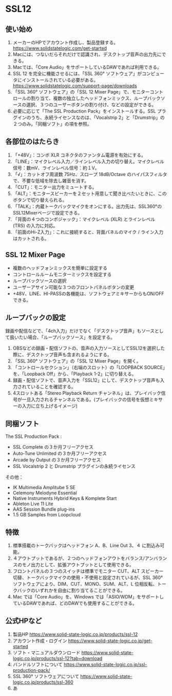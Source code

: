 # SSL12
## 使い始め
1. メーカーのHPでアカウント作成し、製品登録する。  https://www.solidstatelogic.com/get-started  
2. Macには、つないだらそれだけで認識され、デスクトップ音声の出力先にできる。  
3. Macでは、「Core Audio」をサポートしているDAWであれば利用できる。  
4. SSL 12 を完全に機能させるには、「SSL 360° ソフトウェア」がコンピュータにインストールされている必要がある。  https://www.solidstatelogic.com/support-page/downloads  
5. 「SSL 360° ソフトウェア」の「SSL 12 Mixer Page」で、モニターコントロールの割り当て、複数の独立したヘッドフォンミックス、ループバックソースの選択、３つのユーザーボタンの割り付け、などの設定ができる。  
6. 必要に応じて「The SSL Production Pack」をインストールする。SSL プラグインのうち、永続ライセンスなのは、「Vocalstrip 2」と「Drumstrip」の２つのみ。「同梱ソフト」の項を参照。  
  
## 各部位のはたらき
1. 「+48V」：コンボ XLR コネクタのファンタム電源を有効にする。  
2. 「LINE」：マイクレベル入力／ラインレベル入力の切り替え。マイクレベル信号：数mV、ラインレベル信号：約１V。  
3. 「√」：カットオフ周波数 75Hz、スロープ 18dB/Octave のハイパスフィルタで、不要な低域を除去し雑音を消す。  
4. 「CUT」：モニター出力をミュートする。  
5. 「ALT」：モニタースピーカーを２セット用意して聞き比べたいときに、このボタンで切り替えられる。  
6. 「TALK」：内蔵トークバックマイクをオンにする。出力先は、SSL360°のSSL12Mixerページで設定できる。  
7. 「背面の４つのコンボジャック」：マイクレベル (XLR) とラインレベル (TRS) の入力に対応。  
8. 「前面のHi-Z入力」：これに接続すると、背面パネルのマイク / ライン入力はカットされる。
  
## SSL 12 Mixer Page
- 複数のヘッドフォンミックスを簡単に設定する  
- コントロールルームモニターミックスを設定する  
- ループバックソースの選択  
- ユーザーアサイン可能な３つのフロントパネルボタンの変更  
- +48V、LINE、HI-PASSの各機能は、ソフトウェアミキサーからもON/OFFできる。  
  
## ループバックの設定
録画や配信などで、「4ch入力」だけでなく「デスクトップ音声」もソースとして扱いたい場合、「ループバックソース」を設定する。
  1. OBSなどの録画・配信ソフトの、音声の入力ソースとしてSSL12を選択した際に、デスクトップ音声も含まれるようにする。
  2. 「SSL 360° ソフトウェア」の「SSL 12 Mixer Page」を開く。
  3. 「コントロールセクション」（右端のスロット）の「LOOPBACK SOURCE」を、「Loopback Off」から、「Playback 1-2」に切り替える。
  4. 録画・配信ソフトで、音声入力を「SSL12」にして、デスクトップ音声も入力されていることを確認する。  
  5. 4スロットある「Stereo Playback Return チャンネル」は、プレイバック信号が一旦入力されるチャンネルである。(プレイバックの信号を仮想ミキサーの入力に立ち上げるイメージ)  
  
## 同梱ソフト
The SSL Production Pack :  
- SSL Complete の３か月フリーアクセス  
- Auto-Tune Unlimited の３か月フリーアクセス  
- Arcade by Output の３か月フリーアクセス  
- SSL Vocalstrip 2 と Drumstrip プラグインの永続ライセンス  
  
その他：
- IK Multimedia Amplitube 5 SE  
- Celemony Melodyne Essential  
- Native Instruments Hybrid Keys & Komplete Start  
- Ableton Live 11 Lite  
- AAS Session Bundle plug-ins  
- 1.5 GB Samples from Loopcloud  
  
##  特徴  
1. 標準搭載のトークバックはヘッドフォン A、B、Line Out 3、４ に割込み可能。  
2. ４アウトプットであるが、２つのヘッドフォンアウトをバランス/アンバランスのモノ出力として、拡張アウトプットとして使用できる。  
3. フロントパネルの３つのスイッチは標準でモニター CUT、ALT スピーカー切替、トークバックマイクの使用・不使用と設定されているが、SSL 360° ソフトウェアにより、DIM、CUT、MONO、SUM、ALT、L 位相反転、トークバックのいずれかを自由に割り当てることができる。  
4. Mac では「Core Audio」を、Windows では「ASIO/WDM」をサポートしているDAWであれば、どのDAWでも使用することができる。  
  
## 公式HPなど  
1. 製品HP  https://www.solid-state-logic.co.jp/products/ssl-12  
2. アカウント作成・ログイン  https://www.solid-state-logic.co.jp/get-started  
3. ソフト・マニュアルダウンロード  https://www.solid-state-logic.co.jp/products/ssl-12?tab=download  
4. バンドルソフトについて  https://www.solid-state-logic.co.jp/ssl-production-pack/  
5. SSL 360° ソフトウェアについて  https://www.solid-state-logic.co.jp/products/ssl-360  
6. あ